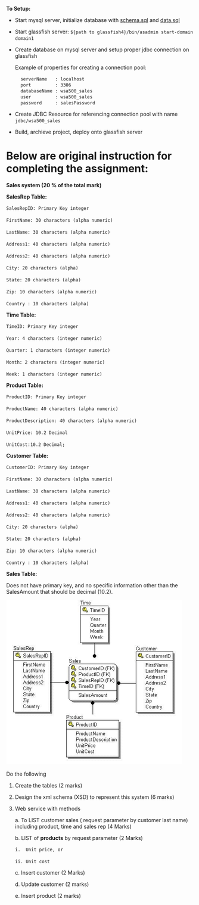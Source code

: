 **To Setup:**
- Start mysql server, initialize database with [schema.sql](schema.sql) and [data.sql](data.sql)
- Start glassfish server:  `${path to glassfish4}/bin/asadmin start-domain domain1`
- Create database on mysql server and setup proper jdbc connection on glassfish

    Example of properties for creating a connection pool:  

        serverName   : localhost
        port         : 3306
        databaseName : wsa500_sales
        user         : wsa500_sales
        password     : salesPassword
- Create JDBC Resource for referencing connection pool with name `jdbc/wsa500_sales`
- Build, archieve project, deploy onto glassfish server  
  
    
    
Below are original instruction for completing the assignment:
====

**Sales system (20 % of the total mark)**

**SalesRep Table:**

    SalesRepID: Primary Key integer

    FirstName: 30 characters (alpha numeric)

    LastName: 30 characters (alpha numeric)

    Address1: 40 characters (alpha numeric)

    Address2: 40 characters (alpha numeric)

    City: 20 characters (alpha)

    State: 20 characters (alpha)

    Zip: 10 characters (alpha numeric)

    Country : 10 characters (alpha)

**Time Table:**

    TimeID: Primary Key integer

    Year: 4 characters (integer numeric)

    Quarter: 1 characters (integer numeric)

    Month: 2 characters (integer numeric)

    Week: 1 characters (integer numeric)

**Product Table:**

    ProductID: Primary Key integer

    ProductName: 40 characters (alpha numeric)

    ProductDescription: 40 characters (alpha numeric)

    UnitPrice: 10.2 Decimal

    UnitCost:10.2 Decimal;

**Customer Table:**

    CustomerID: Primary Key integer

    FirstName: 30 characters (alpha numeric)

    LastName: 30 characters (alpha numeric)

    Address1: 40 characters (alpha numeric)

    Address2: 40 characters (alpha numeric)

    City: 20 characters (alpha)

    State: 20 characters (alpha)

    Zip: 10 characters (alpha numeric)

    Country : 10 characters (alpha)

**Sales Table:**

Does not have primary key, and no specific information other than the
SalesAmount that should be decimal (10.2).

![ERD](er.jpg)

Do the following

1.  Create the tables (2 marks)

2.  Design the xml schema (XSD) to represent this system (6 marks)

3.  Web service with methods

    a.  To LIST customer sales ( request parameter by customer last
        name) including product, time and sales rep (4 Marks)

    b.  LIST of **products** by request parameter (2 Marks)

        i.  Unit price, or

        ii. Unit cost

    c.  Insert customer (2 Marks)

    d.  Update customer (2 marks)

    e.  Insert product (2 marks)
